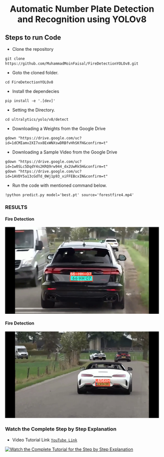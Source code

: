 <H1 align="center">Automatic Number Plate Detection and Recognition using YOLOv8</H1>


## Steps to run Code

- Clone the repository
```
git clone https://github.com/MuhammadMoinFaisal/FireDetectionYOLOv8.git
```
- Goto the cloned folder.
```
cd FireDetectionYOLOv8
```
- Install the dependecies
```
pip install -e '.[dev]'

```

- Setting the Directory.
```
cd ultralytics/yolo/v8/detect
```


- Downloading a Weights from the Google Drive
```
gdown "https://drive.google.com/uc?id=1dCMIamv2XI7xx8ExWNXswDRBfvHhSKfH&confirm=t"
```
- Downloading a Sample Video from the Google Drive
```
gdown "https://drive.google.com/uc?id=1w0SLc5DqdY4s2KRQ9rw944_dx2UwRk5H&confirm=t"
gdown "https://drive.google.com/uc?id=1AVDY5a13cGdTd_0Wj1p93_xiFFEBcxIN&confirm=t"

```
- Run the code with mentioned command below.
```
!python predict.py model='best.pt' source='forestfire4.mp4'
```


### RESULTS

#### Fire Detection 
![](./figure1.png)

#### Fire Detection

![](./figure3.png)

### Watch the Complete Step by Step Explanation

- Video Tutorial Link  [`YouTube Link`](https://www.youtube.com/watch?v=hQyG5qf9TB0&t=5s)


[![Watch the Complete Tutorial for the Step by Step Explanation](https://img.youtube.com/vi/hQyG5qf9TB0/0.jpg)]([https://www.youtube.com/watch?v=StTqXEQ2l-Y](https://www.youtube.com/watch?v=hQyG5qf9TB0))

